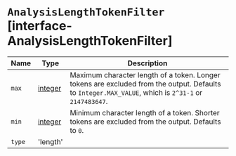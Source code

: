 # `AnalysisLengthTokenFilter` [interface-AnalysisLengthTokenFilter]

| Name | Type | Description |
| - | - | - |
| `max` | [integer](./integer.md) | Maximum character length of a token. Longer tokens are excluded from the output. Defaults to `Integer.MAX_VALUE`, which is `2^31-1` or `2147483647`. |
| `min` | [integer](./integer.md) | Minimum character length of a token. Shorter tokens are excluded from the output. Defaults to `0`. |
| `type` | 'length' | &nbsp; |
